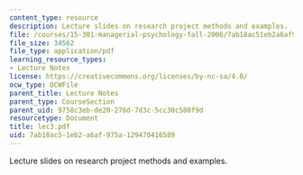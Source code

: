 ```yaml
---
content_type: resource
description: Lecture slides on research project methods and examples.
file: /courses/15-301-managerial-psychology-fall-2006/7ab18ac51eb2a6af975a129470416589_lec3.pdf
file_size: 34562
file_type: application/pdf
learning_resource_types:
- Lecture Notes
license: https://creativecommons.org/licenses/by-nc-sa/4.0/
ocw_type: OCWFile
parent_title: Lecture Notes
parent_type: CourseSection
parent_uid: 9758c3eb-de20-276d-7d3c-5cc30c580f9d
resourcetype: Document
title: lec3.pdf
uid: 7ab18ac5-1eb2-a6af-975a-129470416589
---
```

Lecture slides on research project methods and examples.